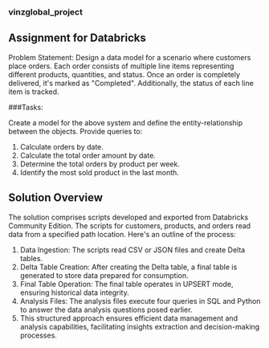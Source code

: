 ### vinzglobal_project


## Assignment for Databricks

Problem Statement: Design a data model for a scenario where customers place orders. Each order consists of multiple line items representing different products, quantities, and status. Once an order is completely delivered, it's marked as "Completed". Additionally, the status of each line item is tracked.

###Tasks:

Create a model for the above system and define the entity-relationship between the objects.
Provide queries to:
1. Calculate orders by date.
2. Calculate the total order amount by date.
3. Determine the total orders by product per week.
4. Identify the most sold product in the last month.


## Solution Overview
The solution comprises scripts developed and exported from Databricks Community Edition. The scripts for customers, products, and orders read data from a specified path location. Here's an outline of the process:

1. Data Ingestion: The scripts read CSV or JSON files and create Delta tables.
2. Delta Table Creation: After creating the Delta table, a final table is generated to store data prepared for consumption.
3. Final Table Operation: The final table operates in UPSERT mode, ensuring historical data integrity.
4. Analysis Files: The analysis files execute four queries in SQL and Python to answer the data analysis questions posed earlier.
5. This structured approach ensures efficient data management and analysis capabilities, facilitating insights extraction and decision-making processes.
